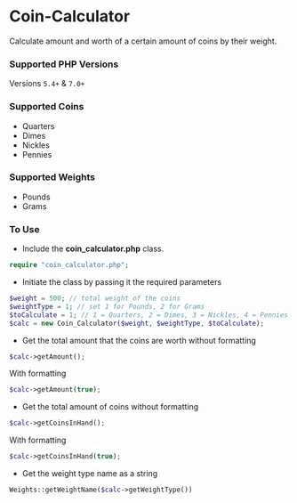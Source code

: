 # Coin-Calculator
Calculate amount and worth of a certain amount of coins by their weight.

### Supported PHP Versions
Versions ```5.4+``` & ```7.0+```

### Supported Coins
- Quarters
- Dimes
- Nickles
- Pennies

### Supported Weights
- Pounds
- Grams

### To Use
- Include the **coin_calculator.php** class.
```php
require "coin_calculator.php";
```
- Initiate the class by passing it the required parameters
```php
$weight = 500; // total weight of the coins
$weightType = 1; // set 1 for Pounds, 2 for Grams
$toCalculate = 1; // 1 = Quarters, 2 = Dimes, 3 = Nickles, 4 = Pennies
$calc = new Coin_Calculator($weight, $weightType, $toCalculate);
```
- Get the total amount that the coins are worth without formatting
```php
$calc->getAmount();
```
With formatting
```php
$calc->getAmount(true);
```
- Get the total amount of coins without formatting
```php
$calc->getCoinsInHand();
```
With formatting
```php
$calc->getCoinsInHand(true);
```
- Get the weight type name as a string
```php
Weights::getWeightName($calc->getWeightType())
```
